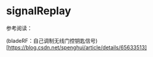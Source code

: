 # signalReplay
参考阅读：

(bladeRF：自己调制无线门控钥匙信号)[https://blog.csdn.net/spenghui/article/details/65633513]

